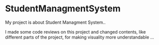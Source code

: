# StudentManagmentSystem
My project is about Student Managment System..

I made some code reviews on this project and changed contents, like different parts of the project, for making visuality more understandable ...   

